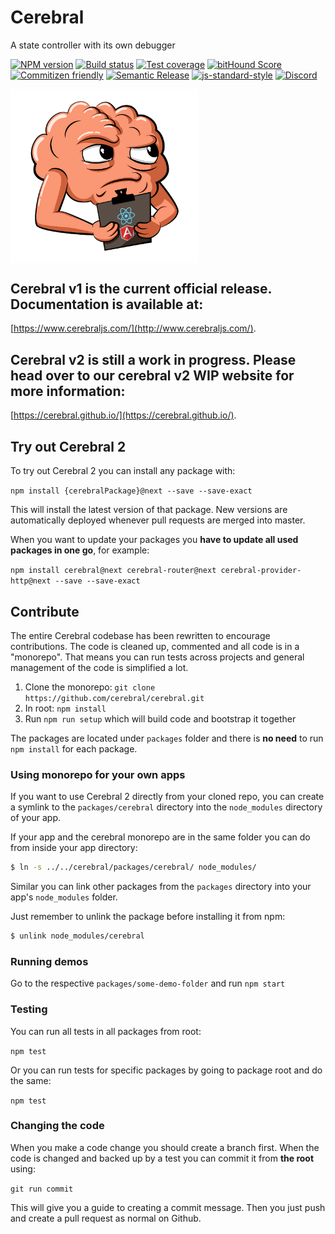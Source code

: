 # Cerebral
A state controller with its own debugger

[![NPM version][npm-image]][npm-url]
[![Build status][travis-image]][travis-url]
[![Test coverage][codecov-image]][codecov-url]
[![bitHound Score][bithound-image]][bithound-url]
[![Commitizen friendly][commitizen-image]][commitizen-url]
[![Semantic Release][semantic-release-image]][semantic-release-url]
[![js-standard-style][standard-image]][standard-url]
[![Discord][discord-image]][discord-url]

<img src="images/logo.png" width="300" align="center">

## Cerebral v1 is the current official release. Documentation is available at:
[https://www.cerebraljs.com/](http://www.cerebraljs.com/).

## Cerebral v2 is still a work in progress. Please head over to our cerebral v2 WIP website for more information:
[https://cerebral.github.io/](https://cerebral.github.io/).

## Try out Cerebral 2
To try out Cerebral 2 you can install any package with:

`npm install {cerebralPackage}@next --save --save-exact`

This will install the latest version of that package. New versions are automatically deployed whenever pull requests are merged into master.

When you want to update your packages you **have to update all used packages in one go**, for example:

`npm install cerebral@next cerebral-router@next cerebral-provider-http@next --save --save-exact`

## Contribute
The entire Cerebral codebase has been rewritten to encourage contributions. The code is cleaned up, commented and all code is in a "monorepo". That means you can run tests across projects and general management of the code is simplified a lot.

1. Clone the monorepo: `git clone https://github.com/cerebral/cerebral.git`
2. In root: `npm install`
3. Run `npm run setup` which will build code and bootstrap it together

The packages are located under `packages` folder and there is **no need** to run `npm install` for each package.

### Using monorepo for your own apps
If you want to use Cerebral 2 directly from your cloned repo, you can create a symlink
to the `packages/cerebral` directory into the `node_modules` directory of your app.

If your app and the cerebral monorepo are in the same folder you can do from inside your
app directory:

```sh
$ ln -s ../../cerebral/packages/cerebral/ node_modules/
```

Similar you can link other packages from the `packages` directory into your app's
`node_modules` folder.

Just remember to unlink the package before installing it from npm:

```sh
$ unlink node_modules/cerebral
```

### Running demos
Go to the respective `packages/some-demo-folder` and run `npm start`

### Testing
You can run all tests in all packages from root:

`npm test`

Or you can run tests for specific packages by going to package root and do the same:

`npm test`

### Changing the code
When you make a code change you should create a branch first. When the code is changed and backed up by a test you can commit it from **the root** using:

`git run commit`

This will give you a guide to creating a commit message. Then you just push and create a pull request as normal on Github.

[npm-image]: https://img.shields.io/npm/v/cerebral.svg?style=flat
[npm-url]: https://npmjs.org/package/cerebral
[travis-image]: https://img.shields.io/travis/cerebral/cerebral.svg?style=flat
[travis-url]: https://travis-ci.org/cerebral/cerebral
[codecov-image]: https://img.shields.io/codecov/c/github/cerebral/cerebral/master.svg?maxAge=2592000?style=flat-square
[codecov-url]: https://codecov.io/gh/cerebral/cerebral
[bithound-image]: https://www.bithound.io/github/cerebral/cerebral/badges/score.svg
[bithound-url]: https://www.bithound.io/github/cerebral/cerebral
[commitizen-image]: https://img.shields.io/badge/commitizen-friendly-brightgreen.svg
[commitizen-url]: http://commitizen.github.io/cz-cli/
[semantic-release-image]: https://img.shields.io/badge/%20%20%F0%9F%93%A6%F0%9F%9A%80-semantic--release-e10079.svg?style=flat-square
[semantic-release-url]: https://github.com/semantic-release/semantic-release
[standard-image]: https://img.shields.io/badge/code%20style-standard-brightgreen.svg
[standard-url]: http://standardjs.com/
[discord-image]: https://img.shields.io/badge/discord-join%20chat-blue.svg
[discord-url]: https://discord.gg/0kIweV4bd2bwwsvH
